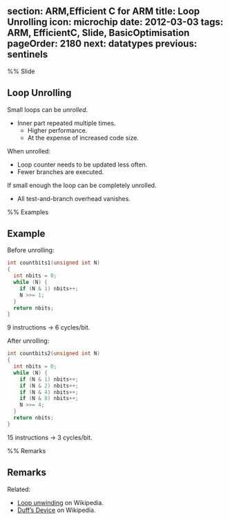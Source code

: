 section: ARM,Efficient C for ARM
title: Loop Unrolling
icon: microchip
date: 2012-03-03
tags: ARM, EfficientC, Slide, BasicOptimisation
pageOrder: 2180
next: datatypes
previous: sentinels
----

%% Slide

## Loop Unrolling

Small loops can be *unrolled*.

* Inner part repeated multiple times.
  * Higher performance.
  * At the expense of increased code size.

When unrolled:

* Loop counter needs to be updated less often.
* Fewer branches are executed.

If small enough the loop can be completely unrolled.

* All test-and-branch overhead vanishes.

%% Examples

## Example

Before unrolling:

``` c
int countbits1(unsigned int N)
{
  int nbits = 0;
  while (N) {
    if (N & 1) nbits++;
    N >>= 1;
  }
  return nbits;
}
```

9 instructions → 6 cycles/bit.

After unrolling:

``` c
int countbits2(unsigned int N)
{
  int nbits = 0;
  while (N) {
    if (N & 1) nbits++;
    if (N & 2) nbits++;
    if (N & 4) nbits++;
    if (N & 8) nbits++;
    N >>= 4;
  }
  return nbits;
}
```

15 instructions → 3 cycles/bit.

%% Remarks

## Remarks

Related:

* [Loop unwinding](http://en.wikipedia.org/wiki/Loop_unwinding) on Wikipedia.
* [Duff’s Device](http://en.wikipedia.org/wiki/Duff's_device) on Wikipedia.
